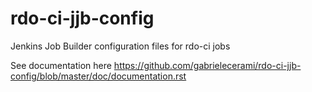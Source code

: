 rdo-ci-jjb-config
=================

Jenkins Job Builder configuration files for rdo-ci jobs

See documentation here https://github.com/gabrielecerami/rdo-ci-jjb-config/blob/master/doc/documentation.rst
